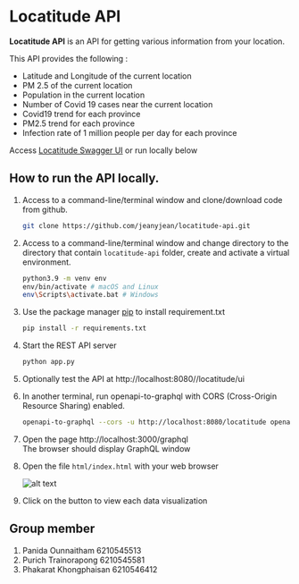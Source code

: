 Locatitude API
===============
**Locatitude API** is an API for getting various information from your location.

This API provides the following :
* Latitude and Longitude of the current location
* PM 2.5 of the current location
* Population in the current location
* Number of Covid 19 cases near the current location
* Covid19 trend for each province
* PM2.5 trend for each province
* Infection rate of 1 million people per day for each province

Access [Locatitude Swagger UI](loca-titude.herokuapp.com/locatitude/ui) or run locally below

## How to run the API locally.<br />
1. Access to a command-line/terminal window and clone/download code from github.
    ```bash
    git clone https://github.com/jeanyjean/locatitude-api.git
    ```
2. Access to a command-line/terminal window and change directory to the directory that contain `locatitude-api` folder, create and activate a virtual environment.
    ```bash
    python3.9 -m venv env
    env/bin/activate # macOS and Linux
    env\Scripts\activate.bat # Windows
    ```
3. Use the package manager [pip](https://pip.pypa.io/en/stable/) to install requirement.txt
    ```bash
    pip install -r requirements.txt
    ```
4. Start the REST API server 
    ```bash
    python app.py
    ```
5. Optionally test the API at http://localhost:8080//locatitude/ui

7. In another terminal, run openapi-to-graphql with CORS
(Cross-Origin Resource Sharing) enabled.
    ```bash
    openapi-to-graphql --cors -u http://localhost:8080/locatitude openapi/locatitude-api.yaml
    ```

8. Open the page http://localhost:3000/graphql <br />
 The browser should display GraphQL window

9. Open the file `html/index.html` with your web browser <br />

    ![alt text](https://sv1.picz.in.th/images/2021/11/30/6g5vs9.jpg)

10. Click on the button to view each data visualization

## Group member
1. Panida Ounnaitham 6210545513
2. Purich Trainorapong 6210545581
3. Phakarat Khongphaisan 6210546412
